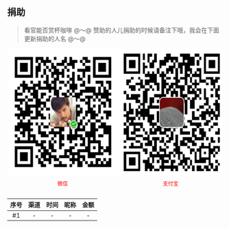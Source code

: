 ## 捐助

> 看官能否赏杯咖啡 @～@
> 赞助的人儿捐助的时候请备注下哦，我会在下面更新捐助的人名 @～@

<div style="display: flex;flex-direction: row;justify-content: flex-start; align-items: center;">
    <div>
        <img src="./imgs/wechatpay.png" style="display: block; width: 296px;height: 296px;margin-right: 20px;"/>
        <p style="font-size:12px;text-align: center;height: 16px;line-height: 16px;color: #f00;">微信</p>
    </div>
    <div>
        <img src="./imgs/alipay.png" style="display: block; width: 300px;height: 296px;">
        <p style="font-size:12px;text-align: center;height: 16px;line-height: 16px;color: #f00;">支付宝</p>
    </div>
</div>

|序号|渠道|时间|昵称|金额|
|:---:|:---:|:---:|:---:|:---:|
|#1|-|-|-|-|